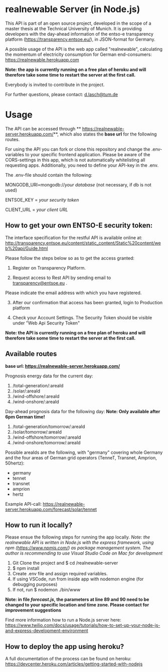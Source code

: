 # realnewable Server (in Node.js)

This API is part of an open source project, developed in the scope of a master thesis at the Technical University of Munich. It is providing developers with the day-ahead information of the entso-e transparency platform (<a href="https://transparency.entsoe.eu/" target="_blank">https://transparency.entsoe.eu/</a>), in JSON-format for Germany. 

A possible usage of the API is the web app called "realnewable", calculating the momentum of electricity consumption for German end-consumers:  <a href="https://realnewable.herokuapp.com" target="_blank">https://realnewable.herokuapp.com</a>

**Note: the app is currently running on a free plan of heroku and will therefore take some time to restart the server at the first call.**

Everybody is invited to contribute in the project. 

For further questions, please contact: d.lasch@tum.de

# Usage

The API can be accessed through ** <a href="https://realnewable-server.herokuapp.com/" target="_blank">https://realnewable-server.herokuapp.com/</a>**, which also states the **base url** for the following routes. 

For using the API you can fork or clone this repository and change the .env-variables to your specific frontend application. Please be aware of the CORS-settings in this app, which is not automatically whitelisting all requesting apps. Additionally, you need to define your API-key in the .env. 

The .env-file should contain the following:

MONGODB_URI=mongodb://*your database* (not necessary, if db is not used)

ENTSOE_KEY = *your security token*

CLIENT_URL = *your client URL*

## How to get your own ENTSO-E security token:

​The interface specification for the restful API is available online at: http://transparency.entsoe.eu/content/static_content/Static%20content/web%20api/Guide.html

 Please follow the steps below so as to get the access granted:

1. Register on Transparency Platform.

2. Request access to Rest API by sending email to transparency@entsoe.eu . 

Please indicate the email address with which you have registered.

3. After our confirmation that access has been granted, login to Production platform

4. Check your Account Settings. The Security Token should be visible under "Web Api Security Token"

**Note: the API is currently running on a free plan of heroku and will therefore take some time to restart the server at the first call.**

## Available routes

**base url: https://realnewable-server.herokuapp.com/**

Prognosis energy data for the current day:
1. /total-generation/:areaId
2. /solar/:areaId
3. /wind-offshore/:areaId
4. /wind-onshore/:areaId

Day-ahead prognosis data for the following day:
**Note: Only available after 6pm German time!**
1. /total-generation/tomorrow/:areaId
2. /solar/tomorrow/:areaId
3. /wind-offshore/tomorrow/:areaId
4. /wind-onshore/tomorrow/:areaId

Possible areaIds are the following, with "germany" covering whole Germany and the four areas of German grid operators (TenneT, Transnet, Amprion, 50hertz):
  - germany
  - tennet 
  - transnet
  - amprion
  - hertz
  
Example API-call: https://realnewable-server.herokuapp.com/forecast/solar/tennet


## How to run it locally?

Please ensue the following steps for running the app locally. 
*Note: the realnewable API is written in Node.js with the express framework, using npm (https://www.npmjs.com/) as package management system. The author is recommending to use Visual Studio Code on Mac for development*

1. Git Clone the project and $ cd /realnewable-server
2. $ npm install
3. Create .env file and assign required variables.
4. If using VSCode, run from inside app with nodemon engine (for debugging purposes)
5. If not, run $ nodemon ./bin/www

**Note: in file *forecast.js*, the parameters at line 89 and 90 need to be changed to your specific location and time zone. Please contact for improvement suggestions**

Find more information how to run a Node.js server here: https://www.twilio.com/docs/usage/tutorials/how-to-set-up-your-node-js-and-express-development-environment

## How to deploy the app using heroku?

A full documentation of the process can be found on heroku: https://devcenter.heroku.com/articles/getting-started-with-nodejs

